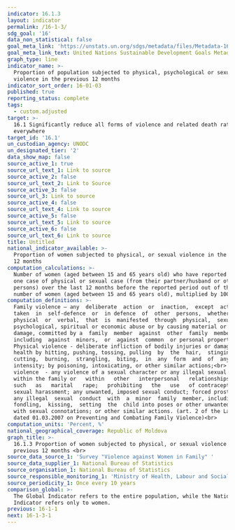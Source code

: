 ```yaml
---
indicator: 16.1.3
layout: indicator
permalink: /16-1-3/
sdg_goal: '16'
data_non_statistical: false
goal_meta_link: 'https://unstats.un.org/sdgs/metadata/files/Metadata-16-01-03.pdf '
goal_meta_link_text: United Nations Sustainable Development Goals Metadata (PDF 217 KB)
graph_type: line
indicator_name: >-
  Proportion of population subjected to physical, psychological or sexual
  violence in the previous 12 months
indicator_sort_order: 16-01-03
published: true
reporting_status: complete
tags:
  - custom.adjusted
target: >-
  16.1 Significantly reduce all forms of violence and related death rates
  everywhere
target_id: '16.1'
un_custodian_agency: UNODC
un_designated_tier: '2'
data_show_map: false
source_active_1: true
source_url_text_1: Link to source
source_active_2: false
source_url_text_2: Link to Source
source_active_3: false
source_url_3: Link to source
source_active_4: false
source_url_text_4: Link to source
source_active_5: false
source_url_text_5: Link to source
source_active_6: false
source_url_text_6: Link to source
title: Untitled
national_indicator_available: >-
  Proportion of women subjected to physical, or sexual violence in the previous
  12 months
computation_calculations: >-
  Number of women (aged between 15 and 65 years old) who have reported at least
  one case of physical or sexual case (from their partner/husband or other
  persons) over the last 12 months before the reported period out of the total
  number of women (aged between 15 and 65 years old), multiplied by 100.<br>
computation_definitions: >-
  Family violence – any  deliberate  action  or  inaction,  except  actions
  taken  in  self-defence  or  in defence  of  other  persons,  whether 
  physical  or  verbal,  that  is  manifested  through  physical,  sexual,
  psychological, spiritual or economic abuse or by causing material or moral
  damage, committed by a  family  member  against  other  family  members, 
  including  against  minors,  or  against  common  or personal property.<br> 
  Physical violence - deliberate infliction of bodily injuries or damage to
  health by hitting, pushing, tossing, pulling  by  the  hair,  stinging, 
  cutting,  burning,  strangling,  biting,  in  any  form  and  of  any
  intensity; by poisoning, intoxicating, or other similar actions;<br>  Sexual
  violence  - any violence of a sexual character or any illegal sexual conduct
  within the family or   within   other   interpersonal   relationships,  
  such   as   marital   rape;   prohibiting   the   use   of contraception;
  sexual harassment; any unwanted, imposed sexual conduct; forced prostitution;
  any illegal  sexual  conduct  with  a  minor  family  member, including 
  fondling,  kissing,  setting  the  child into poses or other unwanted touching
  with sexual connotations; or other similar actions. (art. 2 of the Law No. 45
  dated 01.03.2007 on Preventing and Combating Family Violence)<br>
computation_units: 'Percent, %'
national_geographical_coverage: Republic of Moldova
graph_title: >-
  16.1.3 Proportion of women subjected to physical, or sexual violence in the
  previous 12 months <br> 
source_data_source_1: 'Survey "Violence against Women in Family" '
source_data_supplier_1: National Bureau of Statistics
source_organisation_1: National Bureau of Statistics
source_responsible_monitoring_1: 'Ministry of Health, Labour and Social Protection'
source_periodicity_1: Once every 10 years
comparison_global: >-
  The Global Indicator refers to the entire population, while the National
  Indicator refers only to women.
previous: 16-1-1
next: 16-1-3-1
---
```

